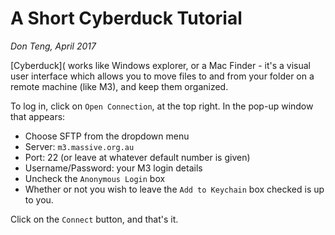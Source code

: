 # A Short Cyberduck Tutorial
*Don Teng, April 2017*

[Cyberduck]( works like Windows explorer, or a Mac Finder - it's a visual user interface which allows you to move files to and from your folder on a remote machine (like M3), and keep them organized. 

To log in, click on `Open Connection`, at the top right. In the pop-up window that appears:
 - Choose SFTP from the dropdown menu
 - Server: `m3.massive.org.au`
 - Port: 22 (or leave at whatever default number is given)
 - Username/Password: your M3 login details
 - Uncheck the `Anonymous Login` box
 - Whether or not you wish to leave the `Add to Keychain` box checked is up to you.
 
Click on the `Connect` button, and that's it.
